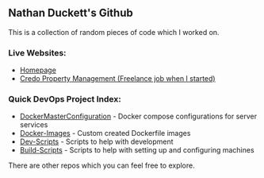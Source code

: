## Nathan Duckett's Github

This is a collection of random pieces of code which I worked on.

### Live Websites:
- [Homepage](https://nathan-duckett.github.io/Homepage/)
- [Credo Property Management (Freelance job when I started)](https://nathan-duckett.github.io/Credo/)

### Quick DevOps Project Index:
- [DockerMasterConfiguration](https://github.com/Nathan-Duckett/DockerMasterConfiguration) - Docker compose configurations for server services
- [Docker-Images](https://github.com/Nathan-Duckett/Docker-Images) - Custom created Dockerfile images
- [Dev-Scripts](https://github.com/Nathan-Duckett/Dev-Scripts) - Scripts to help with development
- [Build-Scripts](https://github.com/Nathan-Duckett/Build-Scripts) - Scripts to help with setting up and configuring machines

There are other repos which you can feel free to explore.

<!--
**Nathan-Duckett/Nathan-Duckett** is a ✨ _special_ ✨ repository because its `README.md` (this file) appears on your GitHub profile.

Here are some ideas to get you started:

- 🔭 I’m currently working on ...
- 🌱 I’m currently learning ...
- 👯 I’m looking to collaborate on ...
- 🤔 I’m looking for help with ...
- 💬 Ask me about ...
- 📫 How to reach me: ...
- 😄 Pronouns: ...
- ⚡ Fun fact: ...
-->
